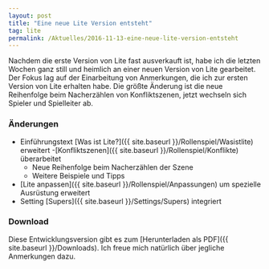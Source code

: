 ```yaml
---
layout: post
title: "Eine neue Lite Version entsteht"
tag: lite
permalink: /Aktuelles/2016-11-13-eine-neue-lite-version-entsteht
---
```


Nachdem die erste Version von Lite fast ausverkauft ist, habe ich die letzten Wochen ganz still und heimlich an einer neuen Version von Lite gearbeitet. Der Fokus lag auf der Einarbeitung von Anmerkungen, die ich zur ersten Version von Lite erhalten habe. Die größte Änderung ist die neue Reihenfolge beim Nacherzählen von Konfliktszenen, jetzt wechseln sich Spieler und Spielleiter ab.

### Änderungen

- Einführungstext [Was ist Lite?]({{ site.baseurl }}/Rollenspiel/Wasistlite) erweitert
-[Konfliktszenen]({{ site.baseurl }}/Rollenspiel/Konflikte) überarbeitet
  - Neue Reihenfolge beim Nacherzählen der Szene
  - Weitere Beispiele und Tipps
- [Lite anpassen]({{ site.baseurl }}/Rollenspiel/Anpassungen) um spezielle Ausrüstung erweitert
- Setting [Supers]({{ site.baseurl }}/Settings/Supers) integriert

### Download

Diese Entwicklungsversion gibt es zum [Herunterladen als PDF]({{ site.baseurl }}/Downloads). Ich freue mich natürlich über jegliche Anmerkungen dazu.
